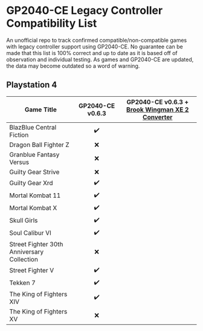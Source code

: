 # GP2040-CE Legacy Controller Compatibility List

An unofficial repo to track confirmed compatible/non-compatible games with legacy controller support using GP2040-CE. No guarantee can be made that this list is 100% correct and up to date as it is based off of observation and individual testing. As games and GP2040-CE are updated, the data may become outdated so a word of warning.

## Playstation 4

| Game Title                                 |  GP2040-CE v0.6.3  | GP2040-CE v0.6.3 + [Brook Wingman XE 2 Converter](https://www.brookaccessory.com/products/wingmanxe2/index.html) |
|--------------------------------------------|:------------------:|:----------------------------------------------------------------------------------------------------------------:|
| BlazBlue Central Fiction                   | :heavy_check_mark: |                                                                                                                  |
| Dragon Ball Fighter Z                      |         :x:        |                                                                                                                  |
| Granblue Fantasy Versus                    |         :x:        |                                                                                                                  |
| Guilty Gear Strive                         |         :x:        |                                                                                                                  |
| Guilty Gear Xrd                            | :heavy_check_mark: |                                                                                                                  |
| Mortal Kombat 11                           | :heavy_check_mark: |                                                                                                                  |
| Mortal Kombat X                            | :heavy_check_mark: |                                                                                                                  |
| Skull Girls                                | :heavy_check_mark: |                                                                                                                  |
| Soul Calibur VI                            | :heavy_check_mark: |                                                                                                                  |
| Street Fighter 30th Anniversary Collection |         :x:        |                                                                                                                  |
| Street Fighter V                           | :heavy_check_mark: |                                                                                                                  |
| Tekken 7                                   | :heavy_check_mark: |                                                                                                                  |
| The King of Fighters XIV                   | :heavy_check_mark: |                                                                                                                  |
| The King of Fighters XV                    |         :x:        |                                                                                                                  |
